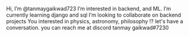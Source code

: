 Hi, I’m @tanmaygaikwad723
I’m interested in backend, and ML.
I’m currently learning django and sql
I’m looking to collaborate on backend projects
You interested in physics, astronomy, philosophy !? let's have a conversation.
you can reach me at discord tanmay gaikwad#7230 

<!---
tanmaygaikwad723/tanmaygaikwad723 is a ✨ special ✨ repository because its `README.md` (this file) appears on your GitHub profile.
You can click the Preview link to take a look at your changes.
--->
